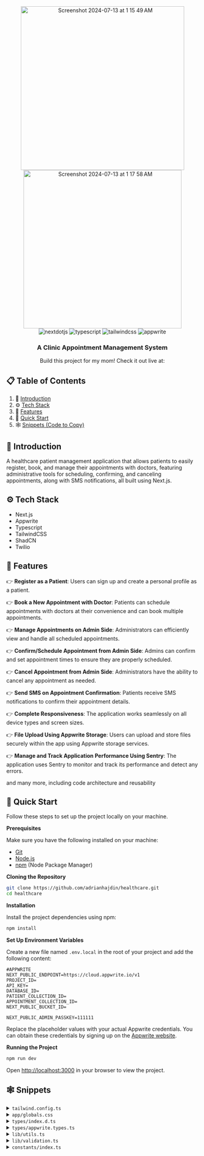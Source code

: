 <div align="center">
<img width="429" alt="Screenshot 2024-07-13 at 1 15 49 AM" src="https://github.com/user-attachments/assets/a02c740f-859e-43c9-898f-12e81d73e4b9">
<img width="415" alt="Screenshot 2024-07-13 at 1 17 58 AM" src="https://github.com/user-attachments/assets/99a5bbd5-301f-4a20-af2d-bada98c3e0b6">


  <div>
    <img src="https://img.shields.io/badge/-Next_JS-black?style=for-the-badge&logoColor=white&logo=nextdotjs&color=000000" alt="nextdotjs" />
    <img src="https://img.shields.io/badge/-TypeScript-black?style=for-the-badge&logoColor=white&logo=typescript&color=3178C6" alt="typescript" />
    <img src="https://img.shields.io/badge/-Tailwind_CSS-black?style=for-the-badge&logoColor=white&logo=tailwindcss&color=06B6D4" alt="tailwindcss" />
    <img src="https://img.shields.io/badge/-Appwrite-black?style=for-the-badge&logoColor=white&logo=appwrite&color=FD366E" alt="appwrite" />
  </div>

  <h3 align="center">A Clinic Appointment Management System</h3>

   <div align="center">
     Build this project for my mom!</b></a> Check it out live at: 
    </div>
</div>

## 📋 <a name="table">Table of Contents</a>

1. 🤖 [Introduction](#introduction)
2. ⚙️ [Tech Stack](#tech-stack)
3. 🔋 [Features](#features)
4. 🤸 [Quick Start](#quick-start)
5. 🕸️ [Snippets (Code to Copy)](#snippets)


## <a name="introduction">🤖 Introduction</a>

A healthcare patient management application that allows patients to easily register, book, and manage their appointments with doctors, featuring administrative tools for scheduling, confirming, and canceling appointments, along with SMS notifications, all built using Next.js.

## <a name="tech-stack">⚙️ Tech Stack</a>

- Next.js
- Appwrite
- Typescript
- TailwindCSS
- ShadCN
- Twilio

## <a name="features">🔋 Features</a>

👉 **Register as a Patient**: Users can sign up and create a personal profile as a patient.

👉 **Book a New Appointment with Doctor**: Patients can schedule appointments with doctors at their convenience and can book multiple appointments.

👉 **Manage Appointments on Admin Side**: Administrators can efficiently view and handle all scheduled appointments.

👉 **Confirm/Schedule Appointment from Admin Side**: Admins can confirm and set appointment times to ensure they are properly scheduled.

👉 **Cancel Appointment from Admin Side**: Administrators have the ability to cancel any appointment as needed.

👉 **Send SMS on Appointment Confirmation**: Patients receive SMS notifications to confirm their appointment details.

👉 **Complete Responsiveness**: The application works seamlessly on all device types and screen sizes.

👉 **File Upload Using Appwrite Storage**: Users can upload and store files securely within the app using Appwrite storage services.

👉 **Manage and Track Application Performance Using Sentry**: The application uses Sentry to monitor and track its performance and detect any errors.

and many more, including code architecture and reusability

## <a name="quick-start">🤸 Quick Start</a>

Follow these steps to set up the project locally on your machine.

**Prerequisites**

Make sure you have the following installed on your machine:

- [Git](https://git-scm.com/)
- [Node.js](https://nodejs.org/en)
- [npm](https://www.npmjs.com/) (Node Package Manager)

**Cloning the Repository**

```bash
git clone https://github.com/adrianhajdin/healthcare.git
cd healthcare
```

**Installation**

Install the project dependencies using npm:

```bash
npm install
```

**Set Up Environment Variables**

Create a new file named `.env.local` in the root of your project and add the following content:

```env
#APPWRITE
NEXT_PUBLIC_ENDPOINT=https://cloud.appwrite.io/v1
PROJECT_ID=
API_KEY=
DATABASE_ID=
PATIENT_COLLECTION_ID=
APPOINTMENT_COLLECTION_ID=
NEXT_PUBLIC_BUCKET_ID=

NEXT_PUBLIC_ADMIN_PASSKEY=111111
```

Replace the placeholder values with your actual Appwrite credentials. You can obtain these credentials by signing up on the [Appwrite website](https://appwrite.io/).

**Running the Project**

```bash
npm run dev
```

Open [http://localhost:3000](http://localhost:3000) in your browser to view the project.

## <a name="snippets">🕸️ Snippets</a>

<details>
<summary><code>tailwind.config.ts</code></summary>

```typescript
import type { Config } from "tailwindcss";

const { fontFamily } = require("tailwindcss/defaultTheme");

const config = {
  darkMode: ["class"],
  content: [
    "./pages/**/*.{ts,tsx}",
    "./components/**/*.{ts,tsx}",
    "./app/**/*.{ts,tsx}",
    "./src/**/*.{ts,tsx}",
  ],
  prefix: "",
  theme: {
    container: {
      center: true,
      padding: "2rem",
      screens: {
        "2xl": "1400px",
      },
    },
    extend: {
      colors: {
        green: {
          500: "#24AE7C",
          600: "#0D2A1F",
        },
        blue: {
          500: "#79B5EC",
          600: "#152432",
        },
        red: {
          500: "#F37877",
          600: "#3E1716",
          700: "#F24E43",
        },
        light: {
          200: "#E8E9E9",
        },
        dark: {
          200: "#0D0F10",
          300: "#131619",
          400: "#1A1D21",
          500: "#363A3D",
          600: "#76828D",
          700: "#ABB8C4",
        },
      },
      fontFamily: {
        sans: ["var(--font-sans)", ...fontFamily.sans],
      },
      backgroundImage: {
        appointments: "url('/assets/images/appointments-bg.png')",
        pending: "url('/assets/images/pending-bg.png')",
        cancelled: "url('/assets/images/cancelled-bg.png')",
      },
      keyframes: {
        "accordion-down": {
          from: { height: "0" },
          to: { height: "var(--radix-accordion-content-height)" },
        },
        "accordion-up": {
          from: { height: "var(--radix-accordion-content-height)" },
          to: { height: "0" },
        },
        "caret-blink": {
          "0%,70%,100%": { opacity: "1" },
          "20%,50%": { opacity: "0" },
        },
      },
      animation: {
        "accordion-down": "accordion-down 0.2s ease-out",
        "accordion-up": "accordion-up 0.2s ease-out",
        "caret-blink": "caret-blink 1.25s ease-out infinite",
      },
    },
  },
  plugins: [require("tailwindcss-animate")],
} satisfies Config;

export default config;
```

</details>

<details>
<summary><code>app/globals.css</code></summary>

```css
@tailwind base;
@tailwind components;
@tailwind utilities;

/* ========================================== TAILWIND STYLES */
@layer base {
  /* Remove scrollbar */
  .remove-scrollbar::-webkit-scrollbar {
    width: 0px;
    height: 0px;
    border-radius: 0px;
  }

  .remove-scrollbar::-webkit-scrollbar-track {
    background: transparent;
  }

  .remove-scrollbar::-webkit-scrollbar-thumb {
    background: transparent;
    border-radius: 0px;
  }

  .remove-scrollbar::-webkit-scrollbar-thumb:hover {
    /* background: #1e2238; */
    background: transparent;
  }
}

@layer utilities {
  /* ===== UTILITIES */
  .sidebar {
    @apply remove-scrollbar w-full max-w-72 flex-col overflow-auto bg-black-800 px-7 py-10;
  }

  .left-sidebar {
    @apply hidden lg:flex;
  }

  .right-sidebar {
    @apply hidden xl:flex;
  }

  .clip-text {
    @apply bg-clip-text text-transparent;
  }

  .bg-image {
    @apply bg-black-900 bg-light-rays bg-cover bg-no-repeat;
  }

  .header {
    @apply text-32-bold md:text-36-bold;
  }

  .sub-header {
    @apply text-18-bold md:text-24-bold;
  }

  .container {
    @apply relative flex-1 overflow-y-auto px-[5%];
  }

  .sub-container {
    @apply mx-auto flex size-full flex-col py-10;
  }

  .side-img {
    @apply hidden h-full object-cover md:block;
  }

  .copyright {
    @apply text-14-regular justify-items-end text-center text-dark-600 xl:text-left;
  }

  /* ==== SUCCESS */
  .success-img {
    @apply m-auto flex flex-1 flex-col items-center justify-between gap-10 py-10;
  }

  .request-details {
    @apply flex w-full flex-col items-center gap-8 border-y-2 border-dark-400 py-8 md:w-fit md:flex-row;
  }

  /* ===== ADMIN */
  .admin-header {
    @apply sticky top-3 z-20 mx-3 flex items-center justify-between rounded-2xl bg-dark-200 px-[5%] py-5 shadow-lg xl:px-12;
  }

  .admin-main {
    @apply flex flex-col items-center space-y-6 px-[5%] pb-12 xl:space-y-12 xl:px-12;
  }

  .admin-stat {
    @apply flex w-full flex-col justify-between gap-5 sm:flex-row xl:gap-10;
  }

  /* ==== FORM */
  .radio-group {
    @apply flex h-full flex-1 items-center gap-2 rounded-md border border-dashed border-dark-500 bg-dark-400 p-3;
  }

  .checkbox-label {
    @apply cursor-pointer text-sm font-medium text-dark-700 peer-disabled:cursor-not-allowed peer-disabled:opacity-70 md:leading-none;
  }

  /* ==== File Upload */
  .file-upload {
    @apply text-12-regular flex cursor-pointer  flex-col items-center justify-center gap-3 rounded-md border border-dashed border-dark-500 bg-dark-400 p-5;
  }

  .file-upload_label {
    @apply flex flex-col justify-center gap-2 text-center text-dark-600;
  }

  /* ==== Stat Card */
  .stat-card {
    @apply flex flex-1 flex-col gap-6 rounded-2xl bg-cover p-6 shadow-lg;
  }

  /* ==== Status Badge */
  .status-badge {
    @apply flex w-fit items-center gap-2 rounded-full px-4 py-2;
  }

  /* Data Table */
  .data-table {
    @apply z-10 w-full overflow-hidden rounded-lg border border-dark-400 shadow-lg;
  }

  .table-actions {
    @apply flex w-full items-center justify-between space-x-2 p-4;
  }

  /* ===== ALIGNMENTS */
  .flex-center {
    @apply flex items-center justify-center;
  }

  .flex-between {
    @apply flex items-center justify-between;
  }

  /* ===== TYPOGRAPHY */
  .text-36-bold {
    @apply text-[36px] leading-[40px] font-bold;
  }

  .text-24-bold {
    @apply text-[24px] leading-[28px] font-bold;
  }

  .text-32-bold {
    @apply text-[32px] leading-[36px] font-bold;
  }

  .text-18-bold {
    @apply text-[18px] leading-[24px] font-bold;
  }

  .text-16-semibold {
    @apply text-[16px] leading-[20px] font-semibold;
  }

  .text-16-regular {
    @apply text-[16px] leading-[20px] font-normal;
  }

  .text-14-medium {
    @apply text-[14px] leading-[18px] font-medium;
  }

  .text-14-regular {
    @apply text-[14px] leading-[18px] font-normal;
  }

  .text-12-regular {
    @apply text-[12px] leading-[16px] font-normal;
  }

  .text-12-semibold {
    @apply text-[12px] leading-[16px] font-semibold;
  }

  /* =====  SHADCN OVERRIDES */
  .shad-primary-btn {
    @apply bg-green-500 text-white !important;
  }

  .shad-danger-btn {
    @apply bg-red-700 text-white !important;
  }

  .shad-gray-btn {
    @apply border border-dark-500 cursor-pointer bg-dark-400 text-white !important;
  }

  .shad-input-label {
    @apply text-14-medium text-dark-700 !important;
  }

  .shad-input {
    @apply bg-dark-400 placeholder:text-dark-600 border-dark-500 h-11 focus-visible:ring-0 focus-visible:ring-offset-0 !important;
  }

  .shad-input-icon {
    @apply bg-dark-400 placeholder:text-dark-600 border-dark-500 h-11 focus-visible:ring-0 focus-visible:ring-offset-0 !important;
  }

  .shad-textArea {
    @apply bg-dark-400 placeholder:text-dark-600 border-dark-500 focus-visible:ring-0 focus-visible:ring-offset-0 !important;
  }

  .shad-combobox-item {
    @apply data-[disabled=true]:pointer-events-none data-[disabled=true]:opacity-50 !important;
  }

  .shad-combobox-trigger {
    @apply h-11 !important;
  }

  .shad-select-trigger {
    @apply bg-dark-400  placeholder:text-dark-600 border-dark-500 h-11 focus:ring-0 focus:ring-offset-0 !important;
  }

  .shad-select-content {
    @apply bg-dark-400 border-dark-500 !important;
  }

  .shad-dialog {
    @apply bg-dark-400 border-dark-500 !important;
  }

  .shad-dialog button {
    @apply focus:ring-0 focus:ring-offset-0 focus-visible:border-none focus-visible:outline-none focus-visible:ring-transparent focus-visible:ring-offset-0 !important;
  }

  .shad-error {
    @apply text-red-400 !important;
  }

  .shad-table {
    @apply rounded-lg overflow-hidden !important;
  }

  .shad-table-row-header {
    @apply border-b border-dark-400 text-light-200 hover:bg-transparent !important;
  }

  .shad-table-row {
    @apply border-b border-dark-400 text-light-200 !important;
  }

  .shad-otp {
    @apply w-full flex justify-between !important;
  }

  .shad-otp-slot {
    @apply text-36-bold justify-center flex border border-dark-500 rounded-lg size-16 gap-4 !important;
  }

  .shad-alert-dialog {
    @apply space-y-5 bg-dark-400 border-dark-500 outline-none !important;
  }

  .shad-sheet-content button {
    @apply top-2 focus:ring-0 focus:ring-offset-0 focus-visible:border-none focus-visible:outline-none focus-visible:ring-transparent focus-visible:ring-offset-0 !important;
  }

  /* =====  REACT PHONE NUMBER INPUT OVERRIDES */
  .input-phone {
    @apply mt-2 h-11 rounded-md px-3 text-sm border bg-dark-400 placeholder:text-dark-600 border-dark-500 !important;
  }

  /* =====  REACT DATE PICKER OVERRIDES */
  .date-picker {
    @apply overflow-hidden border-transparent w-full placeholder:text-dark-600  h-11 text-14-medium rounded-md px-3 outline-none !important;
  }
}

/* =====  REACT-DATEPICKER OVERRIDES */
.react-datepicker-wrapper.date-picker {
  display: flex;
  align-items: center;
}

.react-datepicker,
.react-datepicker__time,
.react-datepicker__header,
.react-datepicker__current-month,
.react-datepicker__day-name,
.react-datepicker__day,
.react-datepicker-time__header {
  background-color: #1a1d21 !important;
  border-color: #363a3d !important;
  color: #abb8c4 !important;
}

.react-datepicker__current-month,
.react-datepicker__day-name,
.react-datepicker-time__header {
  color: #ffffff !important;
}

.react-datepicker__triangle {
  fill: #1a1d21 !important;
  color: #1a1d21 !important;
  stroke: #1a1d21 !important;
}

.react-datepicker__time-list-item:hover {
  background-color: #363a3d !important;
}

.react-datepicker__input-container input {
  background-color: #1a1d21 !important;
  width: 100%;
  outline: none;
}

.react-datepicker__day--selected {
  background-color: #24ae7c !important;
  color: #ffffff !important;
  border-radius: 4px;
}

.react-datepicker__time-list-item--selected {
  background-color: #24ae7c !important;
}

.react-datepicker__time-container {
  border-left: 1px solid #363a3d !important;
}

.react-datepicker__time-list-item {
  display: flex !important;
  align-items: center !important;
}

/* =====  REACT PHONE NUMBER INPUT OVERRIDES */
.PhoneInputInput {
  outline: none;
  margin-left: 4px;
  background: #1a1d21;
  font-size: 14px;
  font-weight: 500;
}

.PhoneInputInput::placeholder {
  color: #1a1d21;
}
```

</details>

<details>
<summary><code>types/index.d.ts</code></summary>

```typescript
/* eslint-disable no-unused-vars */

declare type SearchParamProps = {
  params: { [key: string]: string };
  searchParams: { [key: string]: string | string[] | undefined };
};

declare type Gender = "Male" | "Female" | "Other";
declare type Status = "pending" | "scheduled" | "cancelled";

declare interface CreateUserParams {
  name: string;
  email: string;
  phone: string;
}
declare interface User extends CreateUserParams {
  $id: string;
}

declare interface RegisterUserParams extends CreateUserParams {
  userId: string;
  birthDate: Date;
  gender: Gender;
  address: string;
  occupation: string;
  emergencyContactName: string;
  emergencyContactNumber: string;
  primaryPhysician: string;
  insuranceProvider: string;
  insurancePolicyNumber: string;
  allergies: string | undefined;
  currentMedication: string | undefined;
  familyMedicalHistory: string | undefined;
  pastMedicalHistory: string | undefined;
  identificationType: string | undefined;
  identificationNumber: string | undefined;
  identificationDocument: FormData | undefined;
  privacyConsent: boolean;
}

declare type CreateAppointmentParams = {
  userId: string;
  patient: string;
  primaryPhysician: string;
  reason: string;
  schedule: Date;
  status: Status;
  note: string | undefined;
};

declare type UpdateAppointmentParams = {
  appointmentId: string;
  userId: string;
  appointment: Appointment;
  type: string;
};
```

</details>

<details>
<summary><code>types/appwrite.types.ts</code></summary>

```typescript
import { Models } from "node-appwrite";

export interface Patient extends Models.Document {
  userId: string;
  name: string;
  email: string;
  phone: string;
  birthDate: Date;
  gender: Gender;
  address: string;
  occupation: string;
  emergencyContactName: string;
  emergencyContactNumber: string;
  primaryPhysician: string;
  insuranceProvider: string;
  insurancePolicyNumber: string;
  allergies: string | undefined;
  currentMedication: string | undefined;
  familyMedicalHistory: string | undefined;
  pastMedicalHistory: string | undefined;
  identificationType: string | undefined;
  identificationNumber: string | undefined;
  identificationDocument: FormData | undefined;
  privacyConsent: boolean;
}

export interface Appointment extends Models.Document {
  patient: Patient;
  schedule: Date;
  status: Status;
  primaryPhysician: string;
  reason: string;
  note: string;
  userId: string;
  cancellationReason: string | null;
}
```

</details>

<details>
<summary><code>lib/utils.ts</code></summary>

```typescript
import { type ClassValue, clsx } from "clsx";
import { twMerge } from "tailwind-merge";

export function cn(...inputs: ClassValue[]) {
  return twMerge(clsx(inputs));
}

export const parseStringify = (value: any) => JSON.parse(JSON.stringify(value));

export const convertFileToUrl = (file: File) => URL.createObjectURL(file);

// FORMAT DATE TIME
export const formatDateTime = (dateString: Date | string) => {
  const dateTimeOptions: Intl.DateTimeFormatOptions = {
    // weekday: "short", // abbreviated weekday name (e.g., 'Mon')
    month: "short", // abbreviated month name (e.g., 'Oct')
    day: "numeric", // numeric day of the month (e.g., '25')
    year: "numeric", // numeric year (e.g., '2023')
    hour: "numeric", // numeric hour (e.g., '8')
    minute: "numeric", // numeric minute (e.g., '30')
    hour12: true, // use 12-hour clock (true) or 24-hour clock (false)
  };

  const dateDayOptions: Intl.DateTimeFormatOptions = {
    weekday: "short", // abbreviated weekday name (e.g., 'Mon')
    year: "numeric", // numeric year (e.g., '2023')
    month: "2-digit", // abbreviated month name (e.g., 'Oct')
    day: "2-digit", // numeric day of the month (e.g., '25')
  };

  const dateOptions: Intl.DateTimeFormatOptions = {
    month: "short", // abbreviated month name (e.g., 'Oct')
    year: "numeric", // numeric year (e.g., '2023')
    day: "numeric", // numeric day of the month (e.g., '25')
  };

  const timeOptions: Intl.DateTimeFormatOptions = {
    hour: "numeric", // numeric hour (e.g., '8')
    minute: "numeric", // numeric minute (e.g., '30')
    hour12: true, // use 12-hour clock (true) or 24-hour clock (false)
  };

  const formattedDateTime: string = new Date(dateString).toLocaleString(
    "en-US",
    dateTimeOptions
  );

  const formattedDateDay: string = new Date(dateString).toLocaleString(
    "en-US",
    dateDayOptions
  );

  const formattedDate: string = new Date(dateString).toLocaleString(
    "en-US",
    dateOptions
  );

  const formattedTime: string = new Date(dateString).toLocaleString(
    "en-US",
    timeOptions
  );

  return {
    dateTime: formattedDateTime,
    dateDay: formattedDateDay,
    dateOnly: formattedDate,
    timeOnly: formattedTime,
  };
};

export function encryptKey(passkey: string) {
  return btoa(passkey);
}

export function decryptKey(passkey: string) {
  return atob(passkey);
}
```

</details>

<details>
<summary><code>lib/validation.ts</code></summary>

```typescript
import { z } from "zod";

export const UserFormValidation = z.object({
  name: z
    .string()
    .min(2, "Name must be at least 2 characters")
    .max(50, "Name must be at most 50 characters"),
  email: z.string().email("Invalid email address"),
  phone: z
    .string()
    .refine((phone) => /^\+\d{10,15}$/.test(phone), "Invalid phone number"),
});

export const PatientFormValidation = z.object({
  name: z
    .string()
    .min(2, "Name must be at least 2 characters")
    .max(50, "Name must be at most 50 characters"),
  email: z.string().email("Invalid email address"),
  phone: z
    .string()
    .refine((phone) => /^\+\d{10,15}$/.test(phone), "Invalid phone number"),
  birthDate: z.coerce.date(),
  gender: z.enum(["Male", "Female", "Other"]),
  address: z
    .string()
    .min(5, "Address must be at least 5 characters")
    .max(500, "Address must be at most 500 characters"),
  occupation: z
    .string()
    .min(2, "Occupation must be at least 2 characters")
    .max(500, "Occupation must be at most 500 characters"),
  emergencyContactName: z
    .string()
    .min(2, "Contact name must be at least 2 characters")
    .max(50, "Contact name must be at most 50 characters"),
  emergencyContactNumber: z
    .string()
    .refine(
      (emergencyContactNumber) => /^\+\d{10,15}$/.test(emergencyContactNumber),
      "Invalid phone number"
    ),
  primaryPhysician: z.string().min(2, "Select at least one doctor"),
  insuranceProvider: z
    .string()
    .min(2, "Insurance name must be at least 2 characters")
    .max(50, "Insurance name must be at most 50 characters"),
  insurancePolicyNumber: z
    .string()
    .min(2, "Policy number must be at least 2 characters")
    .max(50, "Policy number must be at most 50 characters"),
  allergies: z.string().optional(),
  currentMedication: z.string().optional(),
  familyMedicalHistory: z.string().optional(),
  pastMedicalHistory: z.string().optional(),
  identificationType: z.string().optional(),
  identificationNumber: z.string().optional(),
  identificationDocument: z.custom<File[]>().optional(),
  treatmentConsent: z
    .boolean()
    .default(false)
    .refine((value) => value === true, {
      message: "You must consent to treatment in order to proceed",
    }),
  disclosureConsent: z
    .boolean()
    .default(false)
    .refine((value) => value === true, {
      message: "You must consent to disclosure in order to proceed",
    }),
  privacyConsent: z
    .boolean()
    .default(false)
    .refine((value) => value === true, {
      message: "You must consent to privacy in order to proceed",
    }),
});

export const CreateAppointmentSchema = z.object({
  primaryPhysician: z.string().min(2, "Select at least one doctor"),
  schedule: z.coerce.date(),
  reason: z
    .string()
    .min(2, "Reason must be at least 2 characters")
    .max(500, "Reason must be at most 500 characters"),
  note: z.string().optional(),
  cancellationReason: z.string().optional(),
});

export const ScheduleAppointmentSchema = z.object({
  primaryPhysician: z.string().min(2, "Select at least one doctor"),
  schedule: z.coerce.date(),
  reason: z.string().optional(),
  note: z.string().optional(),
  cancellationReason: z.string().optional(),
});

export const CancelAppointmentSchema = z.object({
  primaryPhysician: z.string().min(2, "Select at least one doctor"),
  schedule: z.coerce.date(),
  reason: z.string().optional(),
  note: z.string().optional(),
  cancellationReason: z
    .string()
    .min(2, "Reason must be at least 2 characters")
    .max(500, "Reason must be at most 500 characters"),
});

export function getAppointmentSchema(type: string) {
  switch (type) {
    case "create":
      return CreateAppointmentSchema;
    case "cancel":
      return CancelAppointmentSchema;
    default:
      return ScheduleAppointmentSchema;
  }
}
```

</details>

<details>
<summary><code>constants/index.ts</code></summary>

```typescript
export const GenderOptions = ["Male", "Female", "Other"];

export const PatientFormDefaultValues = {
  firstName: "",
  lastName: "",
  email: "",
  phone: "",
  birthDate: new Date(Date.now()),
  gender: "Male" as Gender,
  address: "",
  occupation: "",
  emergencyContactName: "",
  emergencyContactNumber: "",
  primaryPhysician: "",
  insuranceProvider: "",
  insurancePolicyNumber: "",
  allergies: "",
  currentMedication: "",
  familyMedicalHistory: "",
  pastMedicalHistory: "",
  identificationType: "Birth Certificate",
  identificationNumber: "",
  identificationDocument: [],
  treatmentConsent: false,
  disclosureConsent: false,
  privacyConsent: false,
};

export const IdentificationTypes = [
  "Birth Certificate",
  "Driver's License",
  "Medical Insurance Card/Policy",
  "Military ID Card",
  "National Identity Card",
  "Passport",
  "Resident Alien Card (Green Card)",
  "Social Security Card",
  "State ID Card",
  "Student ID Card",
  "Voter ID Card",
];

export const Doctors = [
  {
    image: "/assets/images/dr-green.png",
    name: "John Green",
  },
  {
    image: "/assets/images/dr-cameron.png",
    name: "Leila Cameron",
  },
  {
    image: "/assets/images/dr-livingston.png",
    name: "David Livingston",
  },
  {
    image: "/assets/images/dr-peter.png",
    name: "Evan Peter",
  },
  {
    image: "/assets/images/dr-powell.png",
    name: "Jane Powell",
  },
  {
    image: "/assets/images/dr-remirez.png",
    name: "Alex Ramirez",
  },
  {
    image: "/assets/images/dr-lee.png",
    name: "Jasmine Lee",
  },
  {
    image: "/assets/images/dr-cruz.png",
    name: "Alyana Cruz",
  },
  {
    image: "/assets/images/dr-sharma.png",
    name: "Hardik Sharma",
  },
];

export const StatusIcon = {
  scheduled: "/assets/icons/check.svg",
  pending: "/assets/icons/pending.svg",
  cancelled: "/assets/icons/cancelled.svg",
};
```

</details>


#

